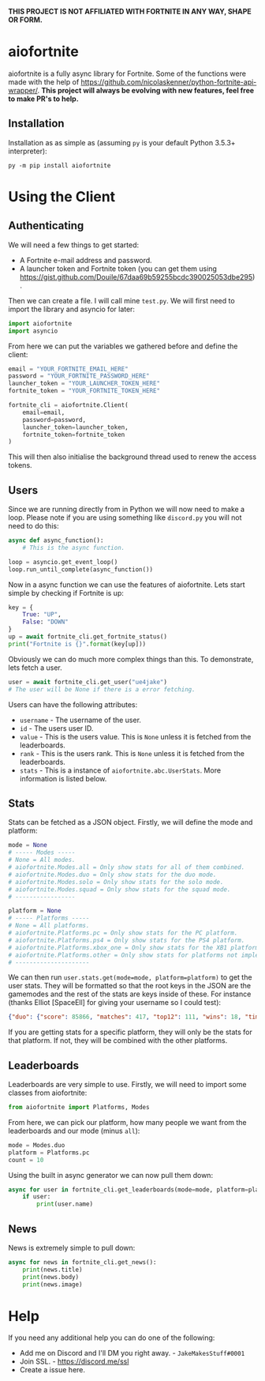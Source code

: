 **THIS PROJECT IS NOT AFFILIATED WITH FORTNITE IN ANY WAY, SHAPE OR FORM.**

# aiofortnite
aiofortnite is a fully async library for Fortnite. Some of the functions were made with the help of https://github.com/nicolaskenner/python-fortnite-api-wrapper/. **This project will always be evolving with new features, feel free to make PR's to help.**

## Installation
Installation as as simple as (assuming `py` is your default Python 3.5.3+ interpreter):
```
py -m pip install aiofortnite
```

# Using the Client

## Authenticating
We will need a few things to get started:
- A Fortnite e-mail address and password.
- A launcher token and Fortnite token (you can get them using https://gist.github.com/Douile/67daa69b59255bcdc390025053dbe295).

Then we can create a file. I will call mine `test.py`. We will first need to import the library and asyncio for later:
```py
import aiofortnite
import asyncio
```
From here we can put the variables we gathered before and define the client:
```py
email = "YOUR_FORTNITE_EMAIL_HERE"
password = "YOUR_FORTNITE_PASSWORD_HERE"
launcher_token = "YOUR_LAUNCHER_TOKEN_HERE"
fortnite_token = "YOUR_FORTNITE_TOKEN_HERE"

fortnite_cli = aiofortnite.Client(
    email=email,
    password=password,
    launcher_token=launcher_token,
    fortnite_token=fortnite_token
)
```
This will then also initialise the background thread used to renew the access tokens.

## Users

Since we are running directly from in Python we will now need to make a loop. Please note if you are using something like `discord.py` you will not need to do this:
```py
async def async_function():
    # This is the async function.

loop = asyncio.get_event_loop()
loop.run_until_complete(async_function())
```

Now in a async function we can use the features of aiofortnite. Lets start simple by checking if Fortnite is up:
```py
key = {
    True: "UP",
    False: "DOWN"
}
up = await fortnite_cli.get_fortnite_status()
print("Fortnite is {}".format(key[up]))
```
Obviously we can do much more complex things than this. To demonstrate, lets fetch a user.
```py
user = await fortnite_cli.get_user("ue4jake")
# The user will be None if there is a error fetching.
```
Users can have the following attributes:
- `username` - The username of the user.
- `id` - The users user ID.
- `value` - This is the users value. This is `None` unless it is fetched from the leaderboards.
- `rank` - This is the users rank. This is `None` unless it is fetched from the leaderboards.
- `stats` - This is a instance of `aiofortnite.abc.UserStats`. More information is listed below.

## Stats

Stats can be fetched as a JSON object. Firstly, we will define the mode and platform:
```py
mode = None
# ----- Modes -----
# None = All modes.
# aiofortnite.Modes.all = Only show stats for all of them combined.
# aiofortnite.Modes.duo = Only show stats for the duo mode.
# aiofortnite.Modes.solo = Only show stats for the solo mode.
# aiofortnite.Modes.squad = Only show stats for the squad mode.
# -----------------

platform = None
# ----- Platforms -----
# None = All platforms.
# aiofortnite.Platforms.pc = Only show stats for the PC platform.
# aiofortnite.Platforms.ps4 = Only show stats for the PS4 platform.
# aiofortnite.Platforms.xbox_one = Only show stats for the XB1 platform.
# aiofortnite.Platforms.other = Only show stats for platforms not implemented yet.
# ---------------------
```

We can then run `user.stats.get(mode=mode, platform=platform)` to get the user stats. They will be formatted so that the root keys in the JSON are the gamemodes and the rest of the stats are keys inside of these. For instance (thanks Elliot [SpaceEll] for giving your username so I could test):
```json
{"duo": {"score": 85866, "matches": 417, "top12": 111, "wins": 18, "time": 1907, "top5": 49, "kills": 573}, "squad": {"score": 172508, "top3": 104, "kills": 851, "matches": 618, "time": 3810, "top6": 160, "wins": 59}, "solo": {"score": 61896, "kills": 530, "matches": 422, "time": 1446, "wins": 5, "top10": 51, "top25": 105}, "all": {"score": 320270, "matches": 1457, "top12": 111, "wins": 82, "time": 7163, "top5": 49, "kills": 1954, "top3": 104, "top6": 160, "top10": 51, "top25": 105}}
```
If you are getting stats for a specific platform, they will only be the stats for that platform. If not, they will be combined with the other platforms.

## Leaderboards
Leaderboards are very simple to use. Firstly, we will need to import some classes from aiofortnite:
```py
from aiofortnite import Platforms, Modes
```
From here, we can pick our platform, how many people we want from the leaderboards and our mode (minus `all`):
```py
mode = Modes.duo
platform = Platforms.pc
count = 10
```
Using the built in async generator we can now pull them down:
```py
async for user in fortnite_cli.get_leaderboards(mode=mode, platform=platform, count=count):
    if user:
        print(user.name)
```

## News
News is extremely simple to pull down:
```py
async for news in fortnite_cli.get_news():
    print(news.title)
    print(news.body)
    print(news.image)
```

# Help
If you need any additional help you can do one of the following:
- Add me on Discord and I'll DM you right away. - `JakeMakesStuff#0001`
- Join SSL. - https://discord.me/ssl
- Create a issue here.
